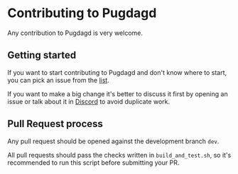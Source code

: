 # Contributing to Pugdagd

Any contribution to Pugdagd is very welcome.

## Getting started

If you want to start contributing to Pugdagd and don't know where to start, you can pick an issue from
the [list](https://github.com/Pugdag/pugdagd/issues).

If you want to make a big change it's better to discuss it first by opening an issue or talk about it in
[Discord](https://discord.gg/WmGhhzk) to avoid duplicate work.

## Pull Request process

Any pull request should be opened against the development branch `dev`.

All pull requests should pass the checks written in `build_and_test.sh`, so it's recommended to run this script before
submitting your PR.